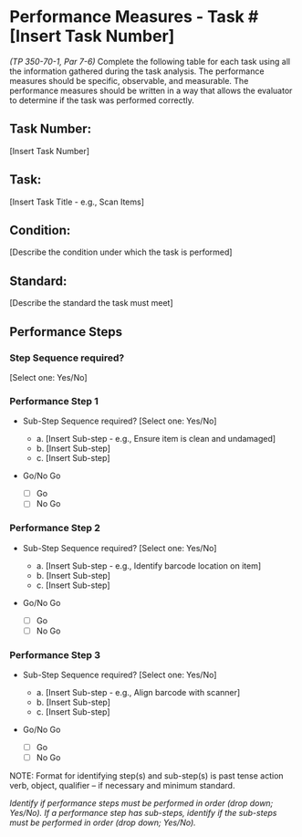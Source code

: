 # Performance Measures - Task # [Insert Task Number]
*(TP 350-70-1, Par 7-6)*
Complete the following table for each task using all the information gathered during the task analysis. The performance measures should be specific, observable, and measurable. The performance measures should be written in a way that allows the evaluator to determine if the task was performed correctly.

## Task Number: 
[Insert Task Number]

## Task:
[Insert Task Title - e.g., Scan Items]

## Condition:
[Describe the condition under which the task is performed]

## Standard:
[Describe the standard the task must meet]

## Performance Steps

### Step Sequence required?
[Select one: Yes/No]

### Performance Step 1
- Sub-Step Sequence required?
  [Select one: Yes/No]
  - a. [Insert Sub-step - e.g., Ensure item is clean and undamaged]
  - b. [Insert Sub-step]
  - c. [Insert Sub-step]

- Go/No Go
  - [ ] Go
  - [ ] No Go

### Performance Step 2
- Sub-Step Sequence required?
  [Select one: Yes/No]
  - a. [Insert Sub-step - e.g., Identify barcode location on item]
  - b. [Insert Sub-step]
  - c. [Insert Sub-step]

- Go/No Go
  - [ ] Go
  - [ ] No Go

### Performance Step 3
- Sub-Step Sequence required?
  [Select one: Yes/No]
  - a. [Insert Sub-step - e.g., Align barcode with scanner]
  - b. [Insert Sub-step]
  - c. [Insert Sub-step]

- Go/No Go
  - [ ] Go
  - [ ] No Go

NOTE: Format for identifying step(s) and sub-step(s) is past tense action verb, object, qualifier – if necessary and minimum standard.

*Identify if performance steps must be performed in order (drop down; Yes/No). If a performance step has sub-steps, identify if the sub-steps must be performed in order (drop down; Yes/No).*
